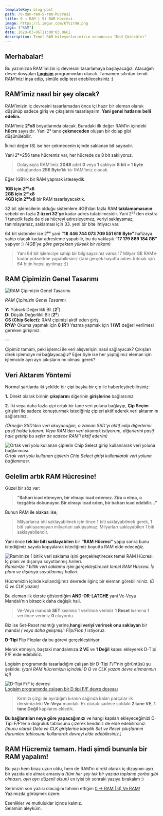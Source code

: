 ```yaml
---
templateKey: blog-post
path: /0-dan-ram-5-ram-hucresi
title: 0 → RAM | 5) RAM Hücresi
image: https://i.imgur.com/KTVzr0W.png
tags: ["RAM"]
date: 2020-03-06T11:00:03.066Z
description: Temel RAM bileşenlerimizin sonuncusu "Kod Çözücüler"
---
```

## Merhabalar!

Bu yazımızda RAM’imizin iç devresini tasarlamaya başlayacağız. Atacağım devre dosyaları [**Logisim**](https://sourceforge.net/projects/circuit/) programından olacak. Tamamen sıfırdan kendi RAM’inizi inşa edip, simüle edip test edebileceksiniz :)

## RAM’imiz nasıl bir şey olacak?

RAM’imizin iç devresini tasarlamadan önce içi hazır bir eleman olarak düşünüp sadece giriş ve çıkışlarını tasarlayalım. **Yani genel hatlarını belli edelim.**

RAM’imiz **2⁸x8** boyutlarında olacak. Buradaki ilk değer RAM’in içindeki **hücre** sayısıdır. Yani 2⁸ tane **çekmeceden** oluşan bir dolap gibi düşünülebilir.

İkinci değer (8) ise her çekmecenin içinde saklanan bit sayısıdır.

Yani 2⁸=256 tane hücremiz var, her hücrede de 8 bit saklıyoruz.
> Dolayısıyla RAM’imiz **2048** adet **0** veya **1** saklıyor
**8 bit = 1 byte** olduğundan **256 Byte**’lık bir RAM’imiz olacak.

Eğer 1GB’lık bir RAM yapmak isteseydik:

**1GB için 2³⁰x8**<br>
**2GB için 2³¹x8**<br>
**4GB için 2³²x8**
bir RAM tasarlayacaktık.

32 bit işlemcilerin olduğu sistemlere 4GB’dan fazla RAM **takılamamasının** sebebi en fazla **2 üzeri 32'ye** kadar adres tutabilmesidir. Yani 2³²’den ekstra 1 tanecik fazla da olsa hücreyi adresleyemez, veriyi saklayamaz, tanımlayamaz, saklaması için 33. yeni bir bite ihtiyacı var.

64 bit sistemler ise 2⁶⁴ yani **“18 446 744 073 709 551 616 Byte”** hafızaya sahip olacak kadar adresleme yapabilir, bu da yaklaşık **“17 179 869 184 GB”** yapıyor :) *(4GB’ye göre gerçekten yüksek bir rakam)*
> Yani 64 bit işlemciye sahip bir bilgisayarınız varsa 17 Milyar GB RAM’e kadar yükseltme yapabilirsiniz (tabi gerçek hayatta adres tutmak için 64 bitin hepsi ayrılmaz :))
## RAM Çipimizin Genel Tasarımı

![RAM Çipimizin Genel Tasarımı.](https://i.imgur.com/Ml71qeN.png)

*RAM Çipimizin Genel Tasarımı.*

**Y:** Yüksek Değerlikli Bit (**2⁷**)<br>
**D:** Düşük Değerlikli Bit (**2⁰**)<br>
**CS (Chip Select):** RAM çipimizi aktif eden giriş.<br>
**R’/W:** Okuma yapmak için **0 (R’)** Yazma yapmak için **1 (W)** değeri verilmesi gereken girişimiz.

--

Çipimiz tamam, peki işlemci ile veri alışverişini nasıl sağlayacak? Çıkışları direk işlemciye mi bağlayacağız? Eğer öyle ise her yaptığımız eleman için işlemcide ayrı ayrı çıkışların mı olması gerek?

## Veri Aktarım Yöntemi

Normal şartlarda iki şekilde bir çipi başka bir çip ile haberleştirebilirsiniz:

**1.** Direkt olarak birinin **çıkışlarını** diğerinin **girişlerine** bağlarsınız

**2.** İki veya daha fazla çipi ortak bir tane veri yoluna bağlayıp, **Çip Seçim** girişleri ile sadece konuşturmak istediğiniz çipleri aktif ederek veri aktarımını sağlarsınız.

*(Örneğin SSD’den veri okuyacağım, o zaman SSD’yi aktif edip diğerlerini pasif halde tutarım. Veya RAM’den veri okumak istiyorum, diğerlerini pasif hale getirip bu sefer de sadece RAM’i aktif ederim)*

![Ortak veri yolu kullanan çiplerin Chip Select girişi kullanılarak veri yoluna bağlanması.](https://i.imgur.com/y6jKYtq.gif)
<br>*Ortak veri yolu kullanan çiplerin Chip Select girişi kullanılarak veri yoluna bağlanması.*

## Gelelim artık RAM Hücresine!

Güzel bir söz var:
> **"Baharı icad etmeyen, bir elmayı icad edemez. Zira o elma, o tezgâhta dokunuyor. Bir elmayı icad eden, bir baharı icad edebilir…"**

Bunun RAM ile alakası ise;
> Milyarlarca biti saklayabilmek için önce 1 biti saklayabilmek gerek,
1 biti saklayamayan milyarları saklayamaz.
Milyarları saklayabilen 1 biti saklayabilendir.

Yani önce **tek bir biti saklayabilen** bir **“RAM Hücresi”** yapıp sonra bunu istediğimiz sayıda kopyalarak istediğimiz boyutta RAM elde edeceğiz.

![Ramimize 1 bitlik veri saklama işini gerçekleştirecek temel RAM Hücresi. İç planı ve dışarıya soyutlanmış halleri.](https://i.imgur.com/pjYf40y.gif)
<br> *Ramimize 1 bitlik veri saklama işini gerçekleştirecek temel RAM Hücresi. İç planı ve dışarıya soyutlanmış halleri.*

Hücremizin içinde kullandığımız devrede ilginç bir eleman görebilirsiniz. *(D Q ve CLK yazan)*

Bu eleman ilk derste gösterdiğim **AND-OR-LATCHE** yani Ve-Veya Mandalı’nın birazcık daha değişik hali.
> Ve-Veya mandalı **SET** kısmına 1 verilince verimiz **1**
**Reset** kısmına 1 verilince verimiz **0** oluyordu.

Biz ise Set-Reset mantığı yerine,**hangi veriyi verirsek onu saklayan** bir mandal *( veya daha gelişmişi: Flip/Flop )* istiyoruz.

**D-Tipi** Flip Floplar da bu görevi gerçekleştiriyor.

Merak etmeyin, baştaki mandalımıza **2 VE** ve **1 Değil** kapısı ekleyerek D-Tipi F/F elde edebiliriz.

Logisim programında tasarladığım çalışan bir D-Tipi F/F’nin görüntüsü şu şekilde: *(yani RAM hücremizin içindeki D Q ve CLK yazan devre elemanının içi)*

![D-Tipi F/F iç devresi](https://i.imgur.com/5xIVOfl.png) <br>
[Logisim programında çalışan bir D tipi F/F devre dosyası](https://shorturl.at/kyDOY)
> Kırmızı çizgi ile ayırdığım kısmın sağında kalan parçalar ilk dersimizdeki **Ve-Veya** mandalı. Ek olarak sadece soldaki **2 tane VE, 1 tane Değil** kapılarını ekledik.

**Bu bağlantıları neye göre yapacağımızı** ve hangi kapıları ekleyeceğimizi D-Tipi F/F’lerin doğruluk tablosunu çizerek kendiniz de elde edebilirsiniz. *(ipucu olarak Data ve CLK girişlerine karşılık Set ve Reset çıkışlarının durumları tablosunu kullanarak devreyi elde edebilirsiniz.)*

## RAM Hücremiz tamam. Hadi şimdi bununla bir RAM yapalım!

Bu yazı hem biraz uzun oldu, hem de RAM’in direkt olarak iç dizaynını ayrı bir yazıda ele almak amacıyla *(tüm her şey tek bir yazıda toplanıp çorba gibi olmasın, ayrı ayrı düzenli olsun)* en iyisi bir sonraki yazıya bırakalım :)

Serimizin son yazısı olacağını tahmin ettiğim [0 → RAM | 6) Ve RAM!](0-dan-ram-6-ve-ram) Yazımızda görüşmek üzere.

Esenlikler ve mutluluklar içinde kalınız.<br>
Selamün aleyküm.